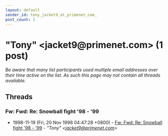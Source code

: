 ```yaml
---
layout: default
sender_id: tony_jacket9_at_primenet_com_
post_count: 1
---
```


# "Tony" <jacket9<span>@</span>primenet.com> (1 post)

_Be aware that many list participants used multiple email addresses over their time active on the list. As such this page may not contain all threads available._

## Threads

### Fw:  Fwd: Re: Snowball fight '98 - '99
+ 1998-11-19 (Fri, 20 Nov 1998 04:47:28 +0800) - [Fw:  Fwd: Re: Snowball fight '98 - '99](/archive/1998/11/0d6c30c699e4915f0481b79cddf03d34ab70628aceb8722b65db62074206360f) - _"Tony" \<jacket9@primenet.com\>_

